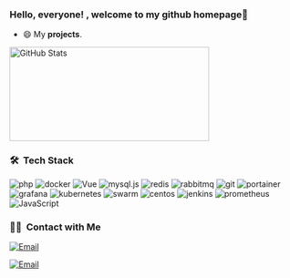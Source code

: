 ###  Hello, everyone! , welcome to my github homepage👋

<!--
**Trevor-Lan/Trevor-Lan** is a ✨ _special_ ✨ repository because its `README.md` (this file) appears on your GitHub profile.

Here are some ideas to get you started:

- 🔭 I’m currently working on ...
- 🌱 I’m currently learning ...
- 👯 I’m looking to collaborate on ...
- 🤔 I’m looking for help with ...
- 💬 Ask me about ...
- 📫 How to reach me: ...
- 😄 Pronouns: ...
- ⚡ Fun fact: ...
-->

- 😄  My **projects**.

<div class="half">
  <img width="350px" height="165px" alt="GitHub Stats" src="https://github-readme-stats.vercel.app/api?username=Trevor-Lan&count_private=true&show_icons=true" />
</div>

### 🛠 &nbsp;Tech Stack
![php](https://img.shields.io/badge/-php-333333?style=flat&logo=php)
![docker](https://img.shields.io/badge/-docker-333333?style=flat&logo=docker)
![Vue](https://img.shields.io/badge/-Vue-333333?style=flat&logo=vue.js)
![mysql.js](https://img.shields.io/badge/-mysql-333333?style=flat&logo=mysql)
![redis](https://img.shields.io/badge/-redis-333333?style=flat&logo=redis)
![rabbitmq](https://img.shields.io/badge/-rabbitmq-333333?style=flat&logo=rabbitmq)
![git](https://img.shields.io/badge/-git-333333?style=flat&logo=git)
![portainer](https://img.shields.io/badge/-portainer-333333?style=flat&logo=portainer)
![grafana](https://img.shields.io/badge/-grafana-333333?style=flat&logo=grafana)
![kubernetes](https://img.shields.io/badge/-kubernetes-333333?style=flat&logo=kubernetes)
![swarm](https://img.shields.io/badge/-swarm-333333?style=flat&logo=swarm)
![centos](https://img.shields.io/badge/-centos-333333?style=flat&logo=centos)
![jenkins](https://img.shields.io/badge/-jenkins-333333?style=flat&logo=jenkins)
![prometheus](https://img.shields.io/badge/-prometheus-333333?style=flat&logo=prometheus)
![JavaScript](https://img.shields.io/badge/-JavaScript-333333?style=flat&logo=JavaScript)

### 🤝🏻 &nbsp;Contact with Me
<a href="mailto:admin@coder369.com"><img alt="Email" src="https://img.shields.io/badge/Email-admin@coder369.com-blue?style=flat-square&logo=gmail"></a>

<a href="mailto:1143458312@qq.com"><img alt="Email" src="https://img.shields.io/badge/Email-1143458312@qq.com-blue?style=flat-square&logo=gmail"></a>

